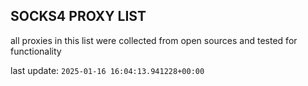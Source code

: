 ## SOCKS4 PROXY LIST

all proxies in this list were collected from open sources and tested for functionality

last update: `2025-01-16 16:04:13.941228+00:00`